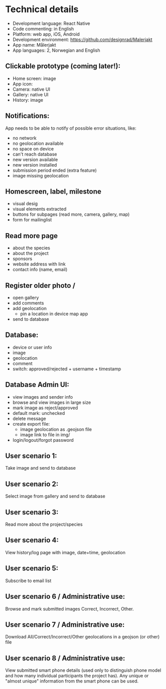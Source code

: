 # Technical details
- Development language: React Native
- Code commenting: in English
- Platform: web app, iOS, Android
- Development environment: https://github.com/designrad/Malerjakt
- App name: Målerjakt
- App languages: 2, Norwegian and English

## Clickable prototype (coming later!):

- Home screen: image
- App icon:
- Camera: native UI
- Gallery: native UI
- History: image

## Notifications:
App needs to be able to notify of possible error situations, like:
  - no network
  - no geolocation available
  - no space on device
  - can't reach database
  - new version available
  - new version installed
  - submission period ended (extra feature)
  - image missing geolocation

## Homescreen, label, milestone
- visual desig
- visual elements extracted
- buttons for subpages (read more, camera, gallery, map)
- form for mailinglist

## Read more page
  - about the species
  - about the project
  - sponsors
  - website address with link
  - contact info (name, email)

## Register older photo /
  - open gallery
  - add comments
  - add geolocation
    - pin a location in device map app
  - send to database

## Database:
  - device or user info
  - image
  - geolocation
  - comment
  - switch: approved/rejected + username + timestamp

## Database Admin UI:
  - view images and sender info
  - browse and view images in large size
  - mark image as reject/approved
  - default mark: unchecked
  - delete message
  - create export file:
    - image geolocation as .geojson file
    - image link to file in img/
  - login/logout/forgot password

## User scenario 1:
Take image and send to database

## User scenario 2:
Select image from gallery and send to database

## User scenario 3:
Read more about the project/species

## User scenario 4:
View history/log page with image, date+time, geolocation

## User scenario 5:
Subscribe to email list

## User scenario 6 / Administrative use:
Browse and mark submitted images Correct, Incorrect, Other.

## User scenario 7 / Administrative use:
Download All/Correct/Incorrect/Other geolocations in a geojson (or other) file

## User scenario 8 / Administrative use:
View submitted smart phone details (used only to distinguish phone model and how many individual participants the project has). Any unique or "almost unique" information from the smart phone can be used.
